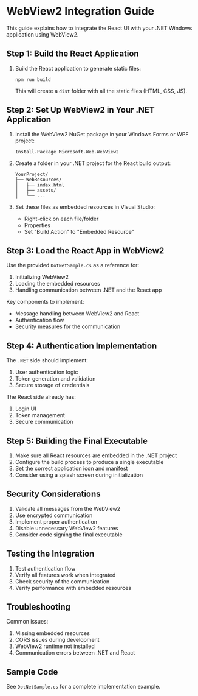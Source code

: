 
# WebView2 Integration Guide

This guide explains how to integrate the React UI with your .NET Windows application using WebView2.

## Step 1: Build the React Application

1. Build the React application to generate static files:
   ```
   npm run build
   ```
   This will create a `dist` folder with all the static files (HTML, CSS, JS).

## Step 2: Set Up WebView2 in Your .NET Application

1. Install the WebView2 NuGet package in your Windows Forms or WPF project:
   ```
   Install-Package Microsoft.Web.WebView2
   ```

2. Create a folder in your .NET project for the React build output:
   ```
   YourProject/
   ├── WebResources/
   │   ├── index.html
   │   ├── assets/
   │   └── ...
   ```

3. Set these files as embedded resources in Visual Studio:
   - Right-click on each file/folder
   - Properties
   - Set "Build Action" to "Embedded Resource"

## Step 3: Load the React App in WebView2

Use the provided `DotNetSample.cs` as a reference for:
1. Initializing WebView2
2. Loading the embedded resources
3. Handling communication between .NET and the React app

Key components to implement:

- Message handling between WebView2 and React
- Authentication flow
- Security measures for the communication

## Step 4: Authentication Implementation

The `.NET` side should implement:

1. User authentication logic
2. Token generation and validation
3. Secure storage of credentials

The React side already has:
1. Login UI
2. Token management
3. Secure communication

## Step 5: Building the Final Executable

1. Make sure all React resources are embedded in the .NET project
2. Configure the build process to produce a single executable
3. Set the correct application icon and manifest
4. Consider using a splash screen during initialization

## Security Considerations

1. Validate all messages from the WebView2
2. Use encrypted communication
3. Implement proper authentication
4. Disable unnecessary WebView2 features
5. Consider code signing the final executable

## Testing the Integration

1. Test authentication flow
2. Verify all features work when integrated
3. Check security of the communication
4. Verify performance with embedded resources

## Troubleshooting

Common issues:
1. Missing embedded resources
2. CORS issues during development
3. WebView2 runtime not installed
4. Communication errors between .NET and React

## Sample Code

See `DotNetSample.cs` for a complete implementation example.
